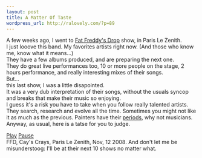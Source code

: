 ```yaml
--- 
layout: post
title: A Matter Of Taste
wordpress_url: http://ralovely.com/?p=89
---
```

A few weeks ago, I went to [Fat Freddy's Drop](http://www.fatfreddysdrop.com/) show, in Paris Le Zenith.  
I just looove this band. My favorites artists right now. (And those who know me, know what it means...)  
They have a few albums produced, and are preparing the next one.  
They do great live performances too, 10 or more people on the stage, 2 hours performance, and really interesting mixes of their songs.  
But...  
this last show, I was a little disapointed.  
It was a very dub interpretation of their songs, without the usuals syncop and breaks that make their music so enjoying.  
I guess it's a risk you have to take when you follow really talented artists. They search, research and evolve all the time. Sometimes you might not like it as much as the previous. Painters have their [periods](http://en.wikipedia.org/wiki/Period_piece), why not musicians.  
Anyway, as usual, here is a tatse for you to judge.

<div id="jp_interface_1">
 <a href="#" class="jp-play">Play</a>
 <a href="#" class="jp-pause">Pause</a>
</div>
FFD, Cay's Crays, Paris Le Zenith, Nov, 12 2008.  
And don't let me be misunderstoog: I'll be at their next 10 shows no matter what.


<script type="text/javascript" charset="utf-8">
$(document).ready(function(){
 $("#jquery_jplayer_1").jPlayer({
  ready: function () {
   $(this).jPlayer("setMedia", {
    mp3: "http://ralovely.com-assets.s3.amazonaws.com/mp3/FFD-caysCrays.mp3",
   });
  },
  swfPath: "/javascripts",
  supplied: "mp3"
 });
});	
</script>
<div id="jquery_jplayer_1"></div>